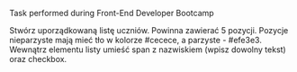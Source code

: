 Task performed during Front-End Developer Bootcamp

Stwórz uporządkowaną listę uczniów. Powinna zawierać 5 pozycji. Pozycje nieparzyste mają mieć tło w kolorze #cecece, a parzyste - #efe3e3. Wewnątrz elementu listy umieść span z nazwiskiem (wpisz dowolny tekst) oraz checkbox. 
